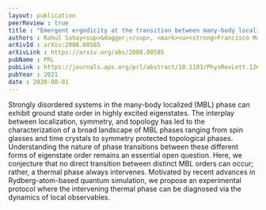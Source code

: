 ```yaml
---
layout: publication
peerReview : true
title : "Emergent ergodicity at the transition between many-body localized phases"
authors : Rahul Sahay<sup>&dagger;</sup>, <mark><u><strong>Francisco Machado<sup>&dagger;</sup></strong></u></mark>, Bingtian Ye<sup>&dagger;</sup>, Chris R. Laumann, Norman Y. Yao  
arXivId : arXiv:2008.08585
arXivLink : https://arxiv.org/abs/2008.08585
pubName : PRL
pubLink : https://journals.aps.org/prl/abstract/10.1103/PhysRevLett.126.100604
pubYear : 2021
date : 2020-08-01
---
```



Strongly disordered systems in the many-body localized (MBL) phase can exhibit ground state order in highly excited eigenstates. The interplay between localization, symmetry, and topology has led to the characterization of a broad landscape of MBL phases ranging from spin glasses and time crystals to symmetry protected topological phases. Understanding the nature of phase transitions between these different forms of eigenstate order remains an essential open question. Here, we conjecture that no direct transition between distinct MBL orders can occur; rather, a thermal phase always intervenes. Motivated by recent advances in Rydberg-atom-based quantum simulation, we propose an experimental protocol where the intervening thermal phase can be diagnosed via the dynamics of local observables. 
